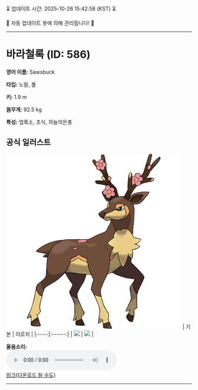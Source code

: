 
⏳ 업데이트 시간: 2025-10-26 15:42:58 (KST) ⏳

🤖 자동 업데이트 봇에 의해 관리됩니다! 🤖

---

# 바라철록 (ID: 586)
**영어 이름:** Sawsbuck

**타입:** 노말, 풀

**키:** 1.9 m

**몸무게:** 92.5 kg

**특성:** 엽록소, 초식, 하늘의은총

## 공식 일러스트
![](https://raw.githubusercontent.com/PokeAPI/sprites/master/sprites/pokemon/other/official-artwork/586.png)
| 기본 | 이로치 |
|:----:|:------:|
| <img src="http://play.pokemonshowdown.com/sprites/ani/sawsbuck.gif" width="200"> | <img src="http://play.pokemonshowdown.com/sprites/ani-shiny/sawsbuck.gif" width="200"> |

**울음소리:**<br><audio controls src="https://raw.githubusercontent.com/PokeAPI/cries/main/cries/pokemon/latest/586.ogg"></audio><br> [링크(다운로드 될 수도)](https://raw.githubusercontent.com/PokeAPI/cries/main/cries/pokemon/latest/586.ogg)


---
